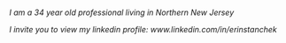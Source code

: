 <p>
    <img src="https://media.licdn.com/dms/image/C4D03AQGRlJ-lmcWDtw/profile-displayphoto-shrink_200_200/0?e=1535587200&v=beta&t=-enMpDWgNnfGzMj09v1yYJbrTkHbg8cCjjfCWNoMFXk" alt>
</p>
<p>
    <em>I am a 34 year old professional living in Northern New Jersey</em>
</p>
    <em>I invite you to view my linkedin profile: www.linkedin.com/in/erinstanchek
